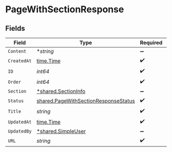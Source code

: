 # PageWithSectionResponse


## Fields

| Field                                                                                        | Type                                                                                         | Required                                                                                     | Description                                                                                  |
| -------------------------------------------------------------------------------------------- | -------------------------------------------------------------------------------------------- | -------------------------------------------------------------------------------------------- | -------------------------------------------------------------------------------------------- |
| `Content`                                                                                    | **string*                                                                                    | :heavy_minus_sign:                                                                           | N/A                                                                                          |
| `CreatedAt`                                                                                  | [time.Time](https://pkg.go.dev/time#Time)                                                    | :heavy_check_mark:                                                                           | N/A                                                                                          |
| `ID`                                                                                         | *int64*                                                                                      | :heavy_check_mark:                                                                           | N/A                                                                                          |
| `Order`                                                                                      | *int64*                                                                                      | :heavy_check_mark:                                                                           | N/A                                                                                          |
| `Section`                                                                                    | [*shared.SectionInfo](../../models/shared/sectioninfo.md)                                    | :heavy_minus_sign:                                                                           | N/A                                                                                          |
| `Status`                                                                                     | [shared.PageWithSectionResponseStatus](../../models/shared/pagewithsectionresponsestatus.md) | :heavy_check_mark:                                                                           | N/A                                                                                          |
| `Title`                                                                                      | *string*                                                                                     | :heavy_check_mark:                                                                           | N/A                                                                                          |
| `UpdatedAt`                                                                                  | [time.Time](https://pkg.go.dev/time#Time)                                                    | :heavy_check_mark:                                                                           | N/A                                                                                          |
| `UpdatedBy`                                                                                  | [*shared.SimpleUser](../../models/shared/simpleuser.md)                                      | :heavy_minus_sign:                                                                           | N/A                                                                                          |
| `URL`                                                                                        | *string*                                                                                     | :heavy_check_mark:                                                                           | N/A                                                                                          |